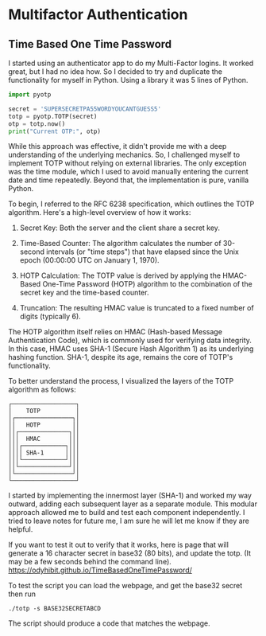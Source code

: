# Multifactor Authentication

## Time Based One Time Password

I started using an authenticator app to do my Multi-Factor logins. It worked great, but I had no idea how. So I decided to try and duplicate the functionality for myself in Python. Using a library it was 5 lines of Python.
```python
import pyotp

secret = 'SUPERSECRETPA55WORDYOUCANTGUESS5'
totp = pyotp.TOTP(secret)
otp = totp.now()
print("Current OTP:", otp)
```
While this approach was effective, it didn't provide me with a deep understanding of the underlying mechanics. So, I challenged myself to implement TOTP without relying on external libraries. The only exception was the time module, which I used to avoid manually entering the current date and time repeatedly. Beyond that, the implementation is pure, vanilla Python.


To begin, I referred to the RFC 6238 specification, which outlines the TOTP algorithm. Here's a high-level overview of how it works:

1. Secret Key: Both the server and the client share a secret key.

2. Time-Based Counter: The algorithm calculates the number of 30-second intervals (or "time steps") that have elapsed since the Unix epoch (00:00:00 UTC on January 1, 1970).

3. HOTP Calculation: The TOTP value is derived by applying the HMAC-Based One-Time Password (HOTP) algorithm to the combination of the secret key and the time-based counter.

4. Truncation: The resulting HMAC value is truncated to a fixed number of digits (typically 6).

The HOTP algorithm itself relies on HMAC (Hash-based Message Authentication Code), which is commonly used for verifying data integrity. In this case, HMAC uses SHA-1 (Secure Hash Algorithm 1) as its underlying hashing function. SHA-1, despite its age, remains the core of TOTP's functionality.


To better understand the process, I visualized the layers of the TOTP algorithm as follows:
```
┌──────────────────┐
│    TOTP          │
│┌────────────────┐│
││   HOTP         ││
││┌──────────────┐││
│││  HMAC        │││
│││┌────────────┐│││
││││ SHA-1      ││││
│││└────────────┘│││
││└──────────────┘││
│└────────────────┘│
└──────────────────┘
```
I started by implementing the innermost layer (SHA-1) and worked my way outward, adding each subsequent layer as a separate module. This modular approach allowed me to build and test each component independently. I tried to leave notes for future me, I am sure he will let me know if they are helpful.

If you want to test it out to verify that it works, here is page that will generate a 16 character secret in base32 (80 bits), and update the totp. (It may be a few seconds behind the command line). https://odyhibit.github.io/TimeBasedOneTimePassword/

To test the script you can load the webpage, and get the base32 secret then run
``` 
./totp -s BASE32SECRETABCD
```
The script should produce a code that matches the webpage.
